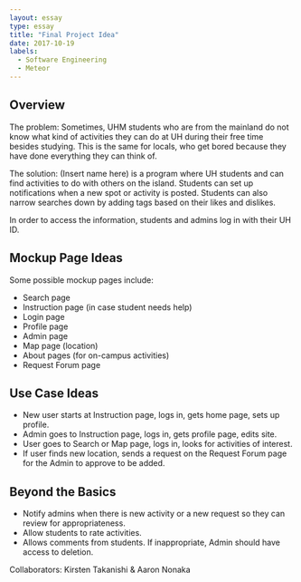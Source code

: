 ```yaml
---
layout: essay
type: essay
title: "Final Project Idea"
date: 2017-10-19
labels:
  - Software Engineering
  - Meteor
---
```


## Overview

The problem: Sometimes, UHM students who are from the mainland do not know what kind of activities they can do at UH during their free time besides studying.  This is the same for locals, who get bored because they have done everything they can think of.

The solution: (Insert name here) is a program where UH students and can find activities to do with others on the island.  Students can set up notifications when a new spot or activity is posted.  Students can also narrow searches down by adding tags based on their likes and dislikes.

In order to access the information, students and admins log in with their UH ID.

## Mockup Page Ideas

Some possible mockup pages include:

- Search page
- Instruction page (in case student needs help)
- Login page
- Profile page
- Admin page
- Map page (location)
- About pages (for on-campus activities)
- Request Forum page

## Use Case Ideas

- New user starts at Instruction page, logs in, gets home page, sets up profile. 
- Admin goes to Instruction page, logs in, gets profile page, edits site.
- User goes to Search or Map page, logs in, looks for activities of interest.
- If user finds new location, sends a request on the Request Forum page for the Admin to approve to be added.

## Beyond the Basics

- Notify admins when there is new activity or a new request so they can review for appropriateness.
- Allow students to rate activities.
- Allows comments from students.  If inappropriate, Admin should have access to deletion.

Collaborators: Kirsten Takanishi & Aaron Nonaka
